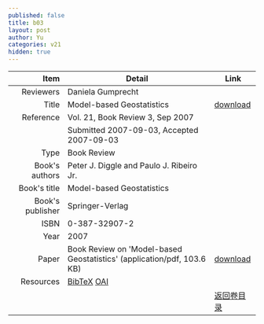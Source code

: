 ```yaml
---
published: false
title: b03
layout: post
author: Yu
categories: v21
hidden: true
---
```


| Item | Detail | Link |
|---:|---|---|
| Reviewers | Daniela Gumprecht| |
| Title |Model-based Geostatistics | [download](http://www.jstatsoft.org/v21/b03/paper) |
| Reference |Vol. 21, Book Review 3, Sep 2007 | |
| | Submitted 2007-09-03, Accepted 2007-09-03| | 
| Type | Book Review| |
| Book's authors | Peter J. Diggle and Paulo J. Ribeiro Jr.| |
| Book's title | Model-based Geostatistics| |
| Book's publisher | Springer-Verlag| |
| ISBN | 0-387-32907-2| |
| Year | 2007| |
| Paper | Book Review on 'Model-based Geostatistics'  (application/pdf, 103.6 KB)| [download](http://www.jstatsoft.org/v21/b03/paper) |
| Resources | [BibTeX](http://www.jstatsoft.org/v21/b03/bibtex) [OAI](http://www.jstatsoft.org/oai?verb=GetRecord&identifier=oai.jstatsoft/v21/b03&prefix=oai_dc)| |
| |  | [返回卷目录]({{site.baseurl}}/volume/v21.html) |